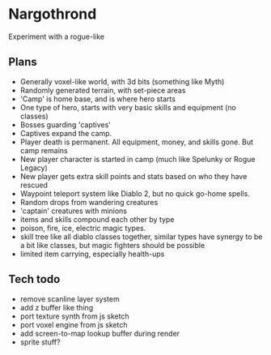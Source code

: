 # Nargothrond
Experiment with a rogue-like

## Plans

- Generally voxel-like world, with 3d bits (something like Myth)
- Randomly generated terrain, with set-piece areas
- 'Camp' is home base, and is where hero starts
- One type of hero, starts with very basic skills and equipment (no classes)
- Bosses guarding 'captives'
- Captives expand the camp.
- Player death is permanent. All equipment, money, and skills gone. But camp remains
- New player character is started in camp (much like Spelunky or Rogue Legacy)
- New player gets extra skill points and stats based on who they have rescued
- Waypoint teleport system like Diablo 2, but no quick go-home spells.
- Random drops from wandering creatures
- 'captain' creatures with minions
- items and skills compound each other by type
- poison, fire, ice, electric magic types.
- skill tree like all diablo classes together, similar types have synergy to be a bit like classes, but magic fighters should be possible
- limited item carrying, especially health-ups

## Tech todo

- remove scanline layer system
- add z buffer like thing
- port texture synth from js sketch
- port voxel engine from js sketch
- add screen-to-map lookup buffer during render
- sprite stuff?